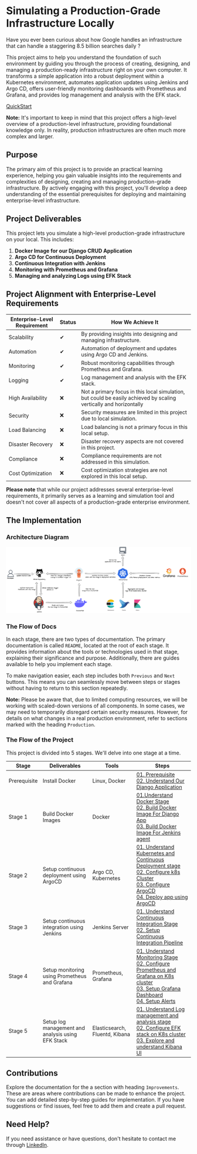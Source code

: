 # Simulating a Production-Grade Infrastructure Locally

Have you ever been curious about how Google handles an infrastructure that can handle a staggering 8.5 billion searches daily ?

This project aims to help you understand the foundation of such environment by guiding you through the process of creating, designing, and managing a production-ready infrastructure right on your own computer. It transforms a simple application into a robust deployment within a Kubernetes environment, automates application updates using Jenkins and Argo CD, offers user-friendly monitoring dashboards with Prometheus and Grafana, and provides log management and analysis with the EFK stack.

[QuickStart](#the-implementation)

**Note:** It's important to keep in mind that this project offers a high-level overview of a production-level infrastructure, providing foundational knowledge only. In reality, production infrastructures are often much more complex and larger.

## **Purpose**

The primary aim of this project is to provide an practical learning experience, helping you gain valuable insights into the requirements and complexities of designing, creating and managing production-grade infrastructure. By actively engaging with this project, you'll develop a deep understanding of the essential prerequisites for deploying and maintaining enterprise-level infrastructure.

## **Project Deliverables**

This project lets you simulate a high-level production-grade infrastructure on your local. This includes:

1. **Docker Image for our Django CRUD Application**
2. **Argo CD for Continuous Deployment**
3. **Continuous Integration with Jenkins**
4. **Monitoring with Prometheus and Grafana**
5. **Managing and analyzing Logs using EFK Stack**

## Project Alignment with Enterprise-Level Requirements

| Enterprise-Level Requirement | Status | How We Achieve It                                                                                                 |
| ---------------------------- | ------ | ----------------------------------------------------------------------------------------------------------------- |
| Scalability                  | ✔      | By providing insights into designing and managing infrastructure.                                                 |
| Automation                   | ✔      | Automation of deployment and updates using Argo CD and Jenkins.                                                   |
| Monitoring                   | ✔      | Robust monitoring capabilities through Prometheus and Grafana.                                                    |
| Logging                      | ✔      | Log management and analysis with the EFK stack.                                                                   |
| High Availability            | ❌      | Not a primary focus in this local simulation, but could be easily achieved by scaling vertically and horizontally |
| Security                     | ❌      | Security measures are limited in this project due to local simulation.                                            |
| Load Balancing               | ❌      | Load balancing is not a primary focus in this local setup.                                                        |
| Disaster Recovery            | ❌      | Disaster recovery aspects are not covered in this project.                                                        |
| Compliance                   | ❌      | Compliance requirements are not addressed in this simulation.                                                     |
| Cost Optimization            | ❌      | Cost optimization strategies are not explored in this local setup.                                                |


**Please note** that while our project addresses several enterprise-level requirements, it primarily serves as a learning and simulation tool and doesn't not cover all aspects of a production-grade enterprise environment.

## The Implementation

### Architecture Diagram
![Architecture Diagram](./docs/images/local-simulation-of-prod-infra.drawio.png)

### The Flow of Docs
In each stage, there are two types of documentation. The primary documentation is called `README`, located at the root of each stage. It provides information about the tools or technologies used in that stage, explaining their significance and purpose. Additionally, there are guides available to help you implement each stage.

To make navigation easier, each step includes both `Previous` and `Next` buttons. This means you can seamlessly move between steps or stages without having to return to this section repeatedly.

**Note:** Please be aware that, due to limited computing resources, we will be working with scaled-down versions of all components. In some cases, we may need to temporarily disregard certain security measures. However, for details on what changes in a real production environment, refer to sections marked with the heading `Production`.

### The Flow of the Project

This  project is divided into 5 stages. We'll delve into one stage at a time.


| Stage        | Deliverables                                      | Tools                          | Steps                                                                                                                                                                                                                                                                                                                                                                                                                   |
| ------------ | ------------------------------------------------- | ------------------------------ | ----------------------------------------------------------------------------------------------------------------------------------------------------------------------------------------------------------------------------------------------------------------------------------------------------------------------------------------------------------------------------------------------------------------------- |
| Prerequisite | Install Docker                                    | Linux, Docker                  | [01. Prerequisite](./docs/00.%20Prerequisite/README.md) <br> [02. Understand Our Django Application](./docs/00.%20Prerequisite/Understand-Our-Django-Application.md)                                                                                                                                                                                                                                                    |
| Stage 1      | Build Docker Images                               | Docker                         | [01.Understand Docker Stage](./docs/01.%20Docker/README.md) <br> [02. Build Docker Image For Django App](./docs/01.%20Docker/01-Docker-Image-Django-App.md) <br> [03. Build Docker Image For Jenkins agent](./docs/01.%20Docker/02-Docker-Image-For-Jenkins-Agent.md)                                                                                                                                                   |
| Stage 2      | Setup continuous deployment using ArgoCD          | Argo CD, Kubernetes            | [01. Understand Kubernetes and Continuous Deployment stage](./docs/02.%20Kubernetes%20&%20ArgoCD/README.md) <br> [02. Configure k8s Cluster](./docs/02.%20Kubernetes%20&%20ArgoCD/01.%20Configure-k8s-cluster.md) <br> [03. Configure ArgoCD](./docs/02.%20Kubernetes%20&%20ArgoCD/02.%20Configure-argocd.md) <br> [04. Deploy app using ArgoCD](./docs/02.%20Kubernetes%20&%20ArgoCD/03.%20Deploy-app-using-argocd.md) |
| Stage 3      | Setup continuous integration using Jenkins        | Jenkins Server                 | [01. Understand Continuous Integration Stage](./docs/03.%20Jenkins/README.md) <br> [02. Setup Continuous Integration Pipeline](./docs/03.%20Jenkins/jenkins-setup-for-ci.md)                                                                                                                                                                                                                                            |
| Stage 4      | Setup monitoring using Prometheus and Grafana     | Prometheus, Grafana            | [01. Understand Monitoring Stage](./docs/04.%20Monitoring%20&%20Alerting/README.md) <br> [02. Configure Prometheus and Grafana on K8s cluster](./docs/04.%20Monitoring%20&%20Alerting/01.%20Install-Prometheus-Grafana.md) <br> [03. Setup Grafana Dashboard](./docs/04.%20Monitoring%20&%20Alerting/02-Setup-Grafana-Dashboards.md) <br> [04. Setup Alerts](./docs/04.%20Monitoring%20&%20Alerting/03-Setup-Alerts.md) |
| Stage 5      | Setup log management and analysis using EFK Stack | Elasticsearch, Fluentd, Kibana | [01. Understand Log management and analysis stage](./docs/05.%20EFK/README.md) <br> [02. Configure EFK stack on K8s cluster](./docs/05.%20EFK/01-Setup-EFK-Stack.md) <br> [03. Explore and understand Kibana UI](./docs/05.%20EFK/02-Explore-Kibana-UI.md)                                                                                                                                                              |

## Contributions
Explore the documentation for the a section with heading `Improvements`. These are areas where contributions can be made to enhance the project. You can add detailed step-by-step guides for implementation. If you have suggestions or find issues, feel free to add them and create a pull request.

## Need Help?
If you need assistance or have questions, don't hesitate to contact me through [LinkedIn](https://www.linkedin.com/in/i-dipanshu).
